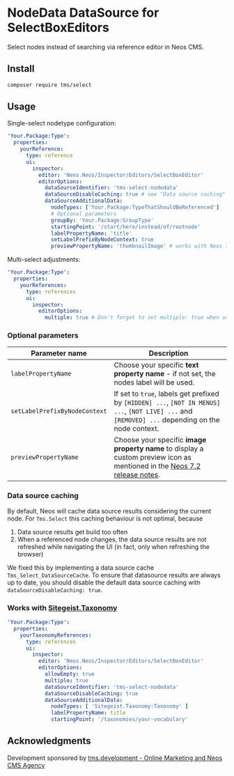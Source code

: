 # NodeData DataSource for SelectBoxEditors

Select nodes instead of searching via reference editor in Neos CMS.

## Install

```bash
composer require tms/select
```

## Usage

Single-select nodetype configuration:
```yaml
'Your.Package:Type':
  properties:
    yourReference:
      type: reference
      ui:
        inspector:
          editor: 'Neos.Neos/Inspector/Editors/SelectBoxEditor'
          editorOptions:
            dataSourceIdentifier: 'tms-select-nodedata'
            dataSourceDisableCaching: true # see "Data source caching"
            dataSourceAdditionalData:
              nodeTypes: ['Your.Package:TypeThatShouldBeReferenced']
              # Optional parameters
              groupBy: 'Your.Package:GroupType'
              startingPoint: '/start/here/instead/of/rootnode'
              labelPropertyName: 'title'
              setLabelPrefixByNodeContext: true
              previewPropertyName: 'thumbnailImage' # works with Neos 7.2+
```

Multi-select adjustments:
```yaml
'Your.Package:Type':
  properties:
    yourReferences:
      type: references
      ui:
        inspector:
          editorOptions:
            multiple: true # Don't forget to set multiple: true when using type: references
```

### Optional parameters
| Parameter name                | Description |
|-------------------------------|---|
| `labelPropertyName`           | Choose your specific **text property name** - if not set, the nodes label will be used. |
| `setLabelPrefixByNodeContext` | If set to `true`, labels get prefixed by `[HIDDEN] ...`, `[NOT IN MENUS] ...`, `[NOT LIVE] ...` and `[REMOVED] ...` depending on the node context. |
| `previewPropertyName`         | Choose your specific **image property name** to display a custom preview icon as mentioned in the [Neos 7.2 release notes](https://www.neos.io/blog/neos-flow-72-released.html#neos-7-1-features). |

### Data source caching
By default, Neos will cache data source results considering the current node. For `Tms.Select` this caching behaviour is not optimal, because

1. Data source results get build too often
2. When a referenced node changes, the data source results are not refreshed while navigating the UI (in fact, only when refreshing the browser)

We fixed this by implementing a data source cache `Tms_Select_DataSourceCache`.
To ensure that datasource results are always up to date, you should disable the default data source caching with `dataSourceDisableCaching: true`.

### Works with [Sitegeist.Taxonomy](https://github.com/sitegeist/Sitegeist.Taxonomy)

```yaml
'Your.Package:Type':
  properties:
    yourTaxonomyReferences:
      type: references
      ui:
        inspector:
          editor: 'Neos.Neos/Inspector/Editors/SelectBoxEditor'
          editorOptions:
            allowEmpty: true
            multiple: true
            dataSourceIdentifier: 'tms-select-nodedata'
            dataSourceDisableCaching: true
            dataSourceAdditionalData:
              nodeTypes: [ 'Sitegeist.Taxonomy:Taxonomy' ]
              labelPropertyName: title
              startingPoint: '/taxonomies/your-vocabulary'
```

## Acknowledgments
Development sponsored by [tms.development - Online Marketing and Neos CMS Agency](https://www.tms-development.de/)
